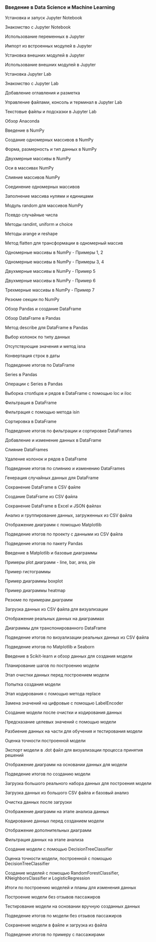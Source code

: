 ### Введение в Data Science и Machine Learning

Установка и запуск Jupyter Notebook

Знакомство с Jupyter Notebook

Использование переменных в Jupyter

Импорт из встроенных модулей в Jupyter

Установка внешних модулей в Jupyter

Использование внешних модулей в Jupyter

Установка Jupyter Lab

Знакомство с Jupyter Lab

Добавление оглавления и разметка

Управление файлами, консоль и терминал в Jupyter Lab

Текстовые файлы и подсказки в Jupyter Lab

Обзор Anaconda

Введение в NumPy

Создание одномерных массивов в NumPy

Форма, размерность и тип данных в NumPy

Двухмерные массивы в NumPy

Оси в массивах NumPy

Слияние массивов NumPy

Соединение одномерных массивов

Заполнение массива нулями и единицами

Модуль random для массивов NumPy

Псевдо случайные числа

Методы randint, uniform и choice

Методы arange и reshape

Метод flatten для трансформации в одномерный массив

Одномерные массивы в NumPy - Примеры 1, 2

Одномерные массивы в NumPy - Примеры 3, 4

Двухмерные массивы в NumPy - Пример 5

Двухмерные массивы в NumPy - Пример 6

Трехмерные массивы в NumPy - Пример 7

Резюме секции по NumPy

Обзор Pandas и создание DataFrame

Обзор DataFrame в Pandas

Метод describe для DataFrame в Pandas

Выбор колонок по типу данных

Отсутствующие значения и метод isna

Конвертация строк в даты

Подведение итогов по DataFrame

Series в Pandas

Операции с Series в Pandas

Выборка столбцов и рядов в DataFrame с помощью loc и iloc

Фильтрация в DataFrame

Фильтрация с помощью метода isin

Сортировка в DataFrame

Подведение итогов по фильтрации и сортировке DataFrames

Добавление и изменение данных в DataFrame

Слияние DataFrames

Удаление колонок и рядов в DataFrame

Подведение итогов по слиянию и изменению DataFrames

Генерация случайных данных для DataFrame

Сохранение DataFrame в CSV файле

Создание DataFrame из CSV файла

Сохранение DataFrame в Excel и JSON файлах

Анализ и группирование данных, загруженных из CSV файла

Отображение диаграмм с помощью Matplotlib

Подведение итогов по проекту с данными из CSV файла

Подведение итогов по пакету Pandas

Введение в Matplotlib и базовые диаграммы

Примеры plot диаграмм - line, bar, area, pie

Пример гистограммы

Пример диаграммы boxplot

Пример диаграммы heatmap

Резюме по примерам диаграмм

Загрузка данных из CSV файла для визуализации

Отображение реальных данных на диаграммах

Диаграммы для транспонированного DataFrame

Подведение итогов по визуализации реальных данных из CSV файла

Подведение итогов по Matplotlib и Seaborn

Введение в Scikit-learn и обзор данных для создания модели

Планирование шагов по построению модели

Этап очистки данных перед построением модели

Попытка создания модели

Этап кодирования с помощью метода replace

Замена значений на цифровые с помощью LabelEncoder

Создание модели после очистки и кодирования данных

Предсказание целевых значений с помощью модели

Разбиение данных на части для обучения и тестирования модели

Оценка точности построенной модели

Экспорт модели в .dot файл для визуализации процесса принятия решений

Отображение диаграмм на основании данных для модели

Подведение итогов по созданию модели

Загрузка большого реального набора данных для построения модели

Загрузка данных из большого CSV файла и базовый анализ

Очистка данных после загрузки

Отображение диаграмм на этапе анализа данных

Кодирование данных перед созданием модели

Отображение дополнительных диаграмм

Фильтрация данных на этапе анализа

Создание модели с помощью DecisionTreeClassifier

Оценка точности модели, построенной с помощью DecisionTreeClassifier

Создание моделей с помощью RandomForestClassifier, KNeighborsClassifier и LogisticRegression

Итоги по построению моделей и планы для изменения данных

Построение модели без отзывов пассажиров

Тестирование модели на основании вручную созданных данных

Подведение итогов по модели без отзывов пассажиров

Сохранение модели в файле и загрузка из файла

Подведение итогов по примеру с пассажирами
